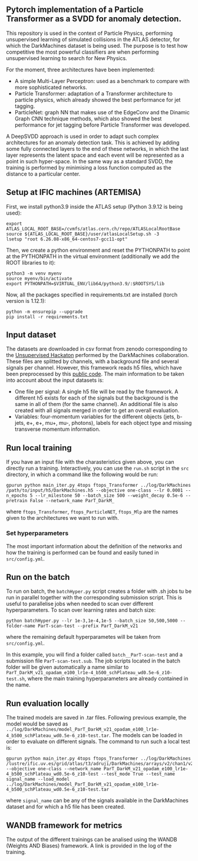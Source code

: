## Pytorch implementation of a Particle Transformer as a SVDD for anomaly detection.
This repository is used in the context of Particle Physics, performing unsupervised learning of simulated collisions in the ATLAS detector, for which the DarkMachines dataset is being used. The purpose is to test how competitive the most powerful classifiers are when performing unsupervised learning to search for New Physics.

For the moment, three architectures have been implemented:
* A simple Multi-Layer Perceptron: used as a benchmark to compare with more sophisticated networks.
* Particle Transformer: adaptation of a Transformer architecture to particle physics, which already showed the best performance for jet tagging.
* ParticleNet: graph NN that makes use of the EdgeConv and the Dinamic Graph CNN technique methods, which also showed the best performance for jet tagging before Particle Transformer was developed.

A DeepSVDD approach is used in order to adapt such complex architectures for an anomaly detection task. This is achieved by adding some fully connected layers to the end of these networks, in which the last layer represents the latent space and each event will be represented as a point in such hyper-space. In the same way as a standard SVDD, the training is performed by minimising a loss function computed as the distance to a particular center.

## Setup at IFIC machines (ARTEMISA)
First, we install python3.9 inside the ATLAS setup (Python 3.9.12 is being used):
``` 
export ATLAS_LOCAL_ROOT_BASE=/cvmfs/atlas.cern.ch/repo/ATLASLocalRootBase
source ${ATLAS_LOCAL_ROOT_BASE}/user/atlasLocalSetup.sh -3
lsetup "root 6.26.08-x86_64-centos7-gcc11-opt"
```
Then, we create a python environment and reset the PYTHONPATH to point at the PYTHONPATH in the virtual environment (additionally we add the ROOT libraries to it):
```
python3 -m venv myenv
source myenv/bin/activate
export PYTHONPATH=$VIRTUAL_ENV/lib64/python3.9/:$ROOTSYS/lib
```
Now, all the packages specified in requirements.txt are installed (torch version is 1.12.1):
```
python -m ensurepip --upgrade
pip install -r requirements.txt
```

## Input dataset
The datasets are downloaded in csv format from zenodo corresponding to the [Unsupervised Hackaton](https://zenodo.org/record/3961917) performed by the DarkMachines collaboration. These files are splitted by channels, with a background file and several signals per channel. 
However, this framework reads h5 files, which have been preprocessed by this [public code](https://github.com/adrianrubio96/DarkMachines). The main information to be taken into account about the input datasets is:
* One file per signal: A single h5 file will be read by the framework. A different h5 exists for each of the signals but the background is the same in all of them (for the same channel). An additional file is also created with all signals merged in order to get an overall evaluation.
* Variables: four-momentum variables for the different objects (jets, b-jets, e+, e+, mu+, mu-, photons), labels for each object type and missing transverse momentum information.

## Run local training
If you have an input file with the charasteristics given above, you can directly run a training. Interactively, you can use the `run.sh` script in the `src` directory, in which a command like the following would be run:
```
gpurun python main_iter.py 4tops ftops_Transformer ../log/DarkMachines /path/to/input/h5/DarkMachines.h5 --objective one-class --lr 0.0001 --n_epochs 5 --lr_milestone 50 --batch_size 500 --weight_decay 0.5e-6 --pretrain False --network_name ParT_DarkM_
```
where `ftops_Transformer`, `ftops_ParticleNET`, `ftops_Mlp` are the names given to the architectures we want to run with.


### Set hyperparameters
The most important information about the definition of the networks and how the training is performed can be found and easily tuned in `src/config.yml`. 

## Run on the batch
To run on batch, the `batchHyper.py` script creates a folder with .sh jobs tu be run in parallel together with the corresponding submission script. This is useful to parallelise jobs when needed to scan over different hyperparameters. To scan over learning rates and batch size:
```
python batchHyper.py --lr 1e-3,1e-4,1e-5 --batch_size 50,500,5000 --folder-name ParT-scan-test --prefix ParT_DarkM_v21
```
where the remaining default hyperparametes will be taken from `src/config.yml`. 

In this example, you will find a folder called `batch__ParT-scan-test` and a submission file `ParT-scan-test.sub`. The job scripts located in the batch folder will be given automatically a name similar to `ParT_DarkM_v21_opadam_e100_lr1e-4_b500_schPlateau_wd0.5e-6_z10-test.sh`, where the main training hyperparameters are already contained in the name.

## Run evaluation locally
The trained models are saved in .tar files. Following previous example, the model would be saved as `../log/DarkMachines/model_ParT_DarkM_v21_opadam_e100_lr1e-4_b500_schPlateau_wd0.5e-6_z10-test.tar`. The models can be loaded in order to evaluate on different signals. The command to run such a local test is:
```
gpurun python main_iter.py 4tops ftops_Transformer ../log/DarkMachines /lustre/ific.uv.es/grid/atlas/t3/adruji/DarkMachines/arrays/v2/chan1/v21/h5/DarkMachines_signal_name.h5  --objective one-class --network_name ParT_DarkM_v21_opadam_e100_lr1e-4_b500_schPlateau_wd0.5e-6_z10-test --test_mode True --test_name signal_name --load_model ../log/DarkMachines/model_ParT_DarkM_v21_opadam_e100_lr1e-4_b500_schPlateau_wd0.5e-6_z10-test.tar
```
where `signal_name` can be any of the signals available in the DarkMachines dataset and for which a h5 file has been created.

## WANDB framework for metrics
The output of the different trainings can be analised using the WANDB (Weights AND Biases) framework.
A link is provided in the log of the training.
